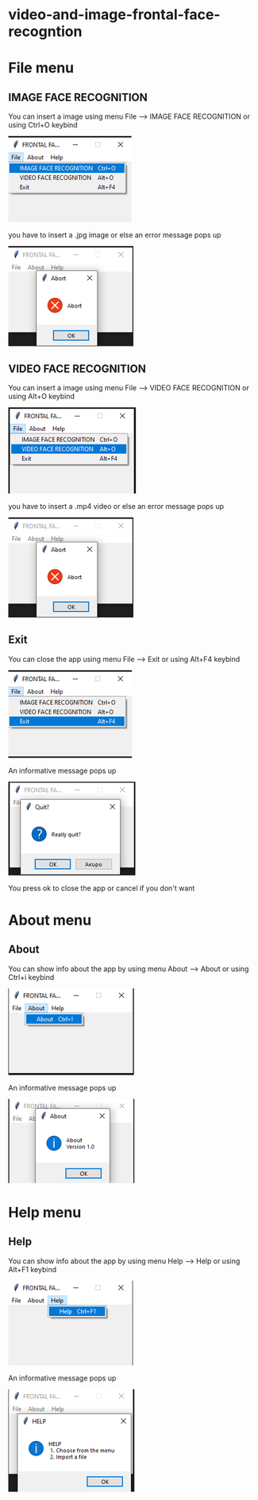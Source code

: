 # video-and-image-frontal-face-recogntion

# File menu

## IMAGE FACE RECOGNITION

You can insert a image using menu File --> IMAGE FACE RECOGNITION or using Ctrl+O keybind

<p><img src ="doc images/File menu/image face recognition.png" title="image face rec menu"/> </p>

you have to insert a .jpg image or else an error message pops up

<p><img src ="doc images/File menu/no image error.png" title="no image error"> </p>

## VIDEO FACE RECOGNITION

You can insert a image using menu File --> VIDEO FACE RECOGNITION or using Alt+O keybind

<p><img src ="doc images/File menu/video face recognition.png" title="video face recognition"/> </p>

you have to insert a .mp4 video or else an error message pops up

<p><img src ="doc images/File menu/no image error.png" title="close app pop up"/> </p>

## Exit

You can close the app using menu File --> Exit or using Alt+F4 keybind

<p><img src = "doc images/File menu/close app.png" title="Close app"/></p>

An informative message pops up

<p><img src ="doc images/File menu/close app pop up.png" title="close app pop up"/> </p>

You press ok to close the app or cancel if you don't want


# About menu

## About

You can show info about the app by using menu About --> About or using Ctrl+i keybind

<p><img src="doc images/About menu/about menu.png" title="about menu"/></p>


An informative message pops up

<p><img src="doc images/About menu/about.png" title="about menu"/></p> 

# Help menu

## Help

You can show info about the app by using menu Help --> Help or using Alt+F1 keybind

<p><img src="doc images/Help menu/help menu.png" title="help menu"/></p>

An informative message pops up

<p><img src="doc images/Help menu/help.png" title="help"/></p> 